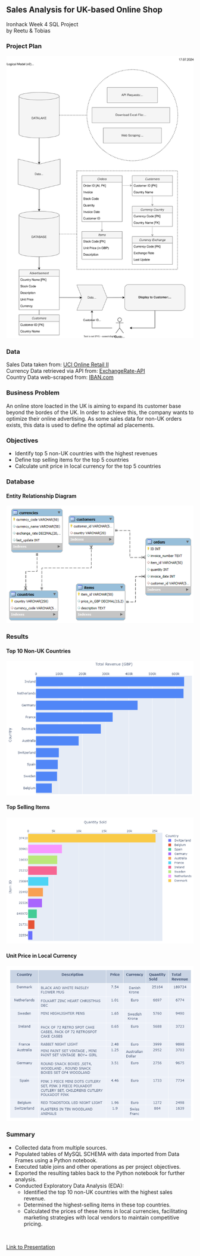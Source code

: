 ## Sales Analysis for UK-based Online Shop
Ironhack Week 4 SQL Project<br>
by Reetu & Tobias

### Project Plan

![Project plan](https://github.com/reetusharma1209/sql-database/blob/main/img/logical_model_sql_project.jpg)

### Data
Sales Data taken from: [UCI Online Retail II](https://archive.ics.uci.edu/dataset/502/online+retail+ii)<br>
Currency Data retrieved via API from: [ExchangeRate-API](https://www.exchangerate-api.com/)<br>
Country Data web-scraped from: [IBAN.com](https://www.iban.com/currency-codes)

### Business Problem
An online store loacted in the UK is aiming to expand its customer base beyond the bordes of the UK. In order to achieve this, the company wants to optimize their online advertising. As some sales data for non-UK orders exists, this data is used to define the optimal ad placements.

### Objectives
- Identify top 5 non-UK countries with the highest revenues
- Define top selling items for the top 5 countries
- Calculate unit price in local currency for the top 5 countries

### Database

#### Entity Relationship Diagram

![ERD](https://github.com/reetusharma1209/sql-database/blob/main/img/E-R%20diagram.png)

### Results

#### Top 10 Non-UK Countries
![top countries](img/obj1.png)

#### Top Selling Items
![top items](img/obj2.png)

#### Unit Price in Local Currency
![currency table](img/obj3.png)

### Summary

* Collected data from multiple sources.
* Populated tables of MySQL SCHEMA with data imported from Data Frames using a Python notebook.
* Executed table joins and other operations as per project objectives.
* Exported the resulting tables back to the Python notebook for further analysis.
* Conducted Exploratory Data Analysis (EDA): 
  * Identified the top 10 non-UK countries with the highest sales revenue.
  * Determined the highest-selling items in these top countries.
  * Calculated the prices of these items in local currencies, facilitating marketing strategies  with local vendors to maintain competitive pricing.
 <br>

[Link to Presentation](https://docs.google.com/presentation/d/1KHMgHWfQ5uZsA9HIF6PASlYT1JzYIIiTCUx7vPKSMnU/edit?usp=sharing)


